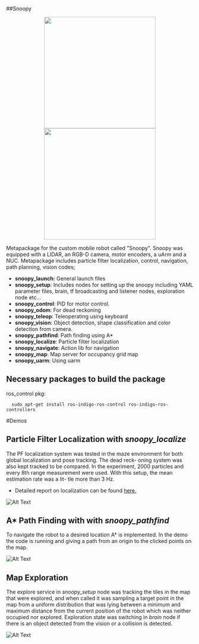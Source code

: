 ##Snoopy
<p align="center">
<img src="https://github.com/emreay-/snoopy/blob/master/demos/render.png" width="300" height="300"> <img src="https://github.com/emreay-/snoopy/blob/master/demos/robot.jpg" width="300" height="300"> 
</p>
Metapackage for the custom mobile robot called "Snoopy". Snoopy was equipped with a LIDAR, an RGB-D camera, motor encoders, a uArm and a NUC. Metapackage includes particle filter localization, control, navigation, path planning, vision codes;

* **snoopy_launch:** General launch files
* **snoopy_setup**: Includes nodes for setting up the snoopy including YAML parameter files, brain, tf broadcasting and listener nodes, exploration node etc...
* **snoopy_control**: PID for motor control. 
* **snoopy_odom**: For dead reckoning
* **snoopy_teleop**: Teleoperating using keyboard
* **snoopy_vision**: Object detection, shape classification and color detection from camera.
* **snoopy_pathfind**: Path finding using A\*
* **snoopy_localize**: Particle filter localization
* **snoopy_navigate**: Action lib for navigation
* **snoopy_map**: Map server for occupancy grid map
* **snoopy_uarm**: Using uarm


## Necessary packages to build the package
ros_control pkg: 
```
  sudo apt-get install ros-indigo-ros-control ros-indigo-ros-controllers
```
#Demos 
## Particle Filter Localization with *snoopy_localize*
The PF localization system was tested in the maze environment for both global localization and pose tracking. The dead reck- oning system was also kept tracked to be compared. In the experiment, 2000 particles and every 8th range measurement were used. With this setup, the mean estimation rate was a lit- tle more than 3 Hz.
* Detailed report on localization can be found [here.](https://github.com/emreay-/snoopy/blob/master/demos/Emre%20Ay%20-%20Implementing%20Particle%20Filter%20Localization%20on%20a%20Mobile%20Robot%20with%20ROS.pdf)

![Alt Text](https://github.com/emreay-/snoopy/blob/master/demos/pf_demo.gif)

## A\* Path Finding with with *snoopy_pathfind*
To navigate the robot to a desired location A\* is implemented. In the demo the code is running and giving a path from an origin to the clicked points on the map. 

![Alt Text](https://github.com/emreay-/snoopy/blob/master/demos/astar_demo.gif)

## Map Exploration
The explore service in *snoopy_setup* node was tracking the tiles in the map that were explored, and when called it was sampling a target point in the map from a uniform distribution that was lying between a minimum and maximum distance from the current position of the robot which was neither occupied nor explored. Exploration state was switching in *brain* node if there is an object detected from the vision or a collision is detected.

![Alt Text](https://github.com/emreay-/snoopy/blob/master/demos/explore_demo.gif)
